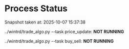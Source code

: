 # Process Status

Snapshot taken at: 2025-10-07 15:37:38

../wintrd/trade_algo.py --task price_update: **NOT RUNNING**

../wintrd/trade_algo.py --task buy_sell: **NOT RUNNING**

